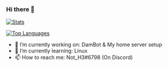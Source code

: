 ### Hi there 👋

[![Stats](https://github-readme-stats.vercel.app/api?username=damger9&show_icons=true&count_private=true&theme=tokyonight)]()

[![Top Languages](https://github-readme-stats.vercel.app/api/top-langs/?username=damger9&hide=css&layout=compact&theme=tokyonight)]()



- 🔭 I’m currently working on: DamBot & My home server setup
- 🌱 I’m currently learning: Linux
- 📫 How to reach me: Not_H3#6798 (On Discord)
